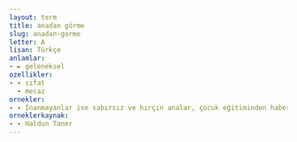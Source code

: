 ```yaml
---
layout: term
title: anadan görme
slug: anadan-gorme
letter: A
lisan: Türkçe
anlamlar:
- ► geleneksel
ozellikler:
- - sıfat
  - mecaz
ornekler:
- - İnanmayanlar ise sabırsız ve hırçın analar, çocuk eğitiminden habersiz babalar, her şeyi anadan görme metotlarla yürüteceklerini sanan büyükanalar ve dedelerdir.
orneklerkaynak:
- - Haldun Taner
---
```

